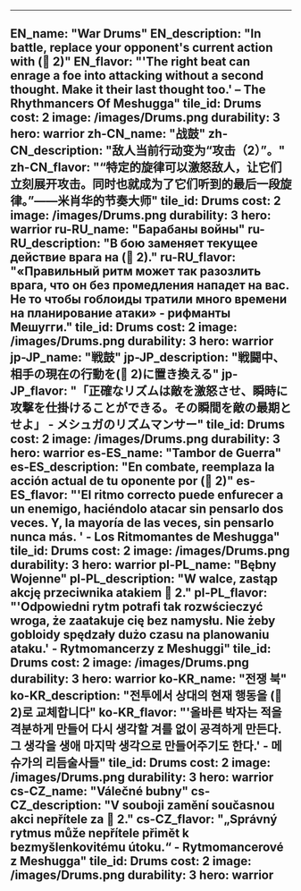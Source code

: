 ---

EN_name: "War Drums"
EN_description: "In battle, replace your opponent's current action with (🔸 2)"
EN_flavor: "'The right beat can enrage a foe into attacking without a second thought. Make it their last thought too.' – The Rhythmancers Of Meshugga"
tile_id: Drums
cost: 2
image: /images/Drums.png
durability: 3
hero: warrior
zh-CN_name: "战鼓"
zh-CN_description: "敌人当前行动变为“攻击（2）”。"
zh-CN_flavor: "“特定的旋律可以激怒敌人，让它们立刻展开攻击。同时也就成为了它们听到的最后一段旋律。”——米肖华的节奏大师"
tile_id: Drums
cost: 2
image: /images/Drums.png
durability: 3
hero: warrior
ru-RU_name: "Барабаны войны"
ru-RU_description: "В бою заменяет текущее действие врага на (🔸 2)."
ru-RU_flavor: "«Правильный ритм может так разозлить врага, что он без промедления нападет на вас. Не то чтобы гоблоиды тратили много времени на планирование атаки» - рифманты Мешугги."
tile_id: Drums
cost: 2
image: /images/Drums.png
durability: 3
hero: warrior
jp-JP_name: "戦鼓"
jp-JP_description: "戦闘中、相手の現在の行動を(🔸 2)に置き換える"
jp-JP_flavor: "「正確なリズムは敵を激怒させ、瞬時に攻撃を仕掛けることができる。その瞬間を敵の最期とせよ」 - メシュガのリズムマンサー"
tile_id: Drums
cost: 2
image: /images/Drums.png
durability: 3
hero: warrior
es-ES_name: "Tambor de Guerra"
es-ES_description: "En combate, reemplaza la acción actual de tu oponente por (🔸 2)"
es-ES_flavor: "'El ritmo correcto puede enfurecer a un enemigo, haciéndolo atacar sin pensarlo dos veces. Y, la mayoría de las veces, sin pensarlo nunca más. ' - Los Ritmomantes de Meshugga"
tile_id: Drums
cost: 2
image: /images/Drums.png
durability: 3
hero: warrior
pl-PL_name: "Bębny Wojenne"
pl-PL_description: "W walce, zastąp akcję przeciwnika atakiem 🔸 2."
pl-PL_flavor: "'Odpowiedni rytm potrafi tak rozwścieczyć wroga, że zaatakuje cię bez namysłu. Nie żeby gobloidy spędzały dużo czasu na planowaniu ataku.' - Rytmomancerzy z Meshuggi"
tile_id: Drums
cost: 2
image: /images/Drums.png
durability: 3
hero: warrior
ko-KR_name: "전쟁 북"
ko-KR_description: "전투에서 상대의 현재 행동을 (🔸 2)로 교체합니다"
ko-KR_flavor: "'올바른 박자는 적을 격분하게 만들어 다시 생각할 겨를 없이 공격하게 만든다. 그 생각을 생애 마지막 생각으로 만들어주기도 한다.' - 메슈가의 리듬술사들"
tile_id: Drums
cost: 2
image: /images/Drums.png
durability: 3
hero: warrior
cs-CZ_name: "Válečné bubny"
cs-CZ_description: "V souboji zamění současnou akci nepřítele za 🔸 2."
cs-CZ_flavor: "„Správný rytmus může nepřítele přimět k bezmyšlenkovitému útoku.“ - Rytmomancerové z Meshugga"
tile_id: Drums
cost: 2
image: /images/Drums.png
durability: 3
hero: warrior
---